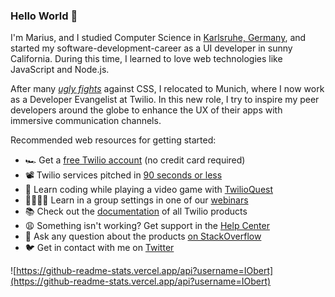 ### Hello World 🦁

I'm Marius, and I studied Computer Science in [Karlsruhe, Germany](https://www.karlsruhe.dhbw.de/), and started my software-development-career as a UI developer in sunny California. During this time, I learned to love web technologies like JavaScript and Node.js.

After many [*ugly fights*](https://giphy.com/gifs/frustrated-annoyed-programming-yYSSBtDgbbRzq)  against CSS, I relocated to Munich, where I now work as a Developer Evangelist at Twilio. In this new role, I try to inspire my peer developers around the globe to enhance the UX of their apps with immersive communication channels.

Recommended web resources for getting started:
- 🏎 Get a [free Twilio account](https://www.twilio.com/try-twilio) (no credit card required)
- 📽️ Twilio services pitched in [90 seconds or less](https://www.youtube.com/playlist?list=PLoy9dZCYzBCxecq19w9SfJggSjlI0gCqB)
- 👾 Learn coding while playing a video game with [TwilioQuest](https://www.twilio.com/quest)
- 👩‍💻🧑‍💻 Learn in a group settings in one of our [webinars](https://www.twilio.com/go/developer-webinars)
- 📚 Check out the [documentation](https://www.twilio.com/docs) of all Twilio products
- 😩 Something isn't working? Get support in the [Help Center](https://support.twilio.com/hc/en-us/categories/203263388-Programmable-Messaging)
- 💬 Ask any question about the products [on StackOverflow](https://stackoverflow.com/questions/tagged/twilio) 
- 🐦 Get in contact with me on [Twitter](https://twitter.com/IObert_)


![https://github-readme-stats.vercel.app/api?username=IObert](https://github-readme-stats.vercel.app/api?username=IObert)
